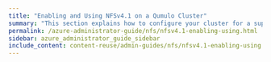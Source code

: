 ```yaml
---
title: "Enabling and Using NFSv4.1 on a Qumulo Cluster"
summary: "This section explains how to configure your cluster for a supported export configuration and enable or disable NFSv4.1 on your cluster."
permalink: /azure-administrator-guide/nfs/nfsv4.1-enabling-using.html
sidebar: azure_administrator_guide_sidebar
include_content: content-reuse/admin-guides/nfs/nfsv4.1-enabling-using.md
---
```


